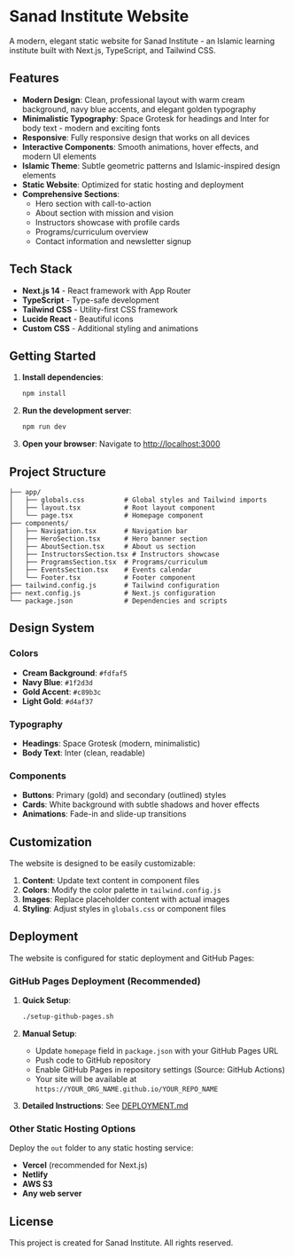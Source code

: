 # Sanad Institute Website

A modern, elegant static website for Sanad Institute - an Islamic learning institute built with Next.js, TypeScript, and Tailwind CSS.

## Features

- **Modern Design**: Clean, professional layout with warm cream background, navy blue accents, and elegant golden typography
- **Minimalistic Typography**: Space Grotesk for headings and Inter for body text - modern and exciting fonts
- **Responsive**: Fully responsive design that works on all devices
- **Interactive Components**: Smooth animations, hover effects, and modern UI elements
- **Islamic Theme**: Subtle geometric patterns and Islamic-inspired design elements
- **Static Website**: Optimized for static hosting and deployment
- **Comprehensive Sections**:
  - Hero section with call-to-action
  - About section with mission and vision
  - Instructors showcase with profile cards
  - Programs/curriculum overview
  - Contact information and newsletter signup

## Tech Stack

- **Next.js 14** - React framework with App Router
- **TypeScript** - Type-safe development
- **Tailwind CSS** - Utility-first CSS framework
- **Lucide React** - Beautiful icons
- **Custom CSS** - Additional styling and animations

## Getting Started

1. **Install dependencies**:
   ```bash
   npm install
   ```

2. **Run the development server**:
   ```bash
   npm run dev
   ```

3. **Open your browser**:
   Navigate to [http://localhost:3000](http://localhost:3000)

## Project Structure

```
├── app/
│   ├── globals.css          # Global styles and Tailwind imports
│   ├── layout.tsx           # Root layout component
│   └── page.tsx             # Homepage component
├── components/
│   ├── Navigation.tsx       # Navigation bar
│   ├── HeroSection.tsx      # Hero banner section
│   ├── AboutSection.tsx     # About us section
│   ├── InstructorsSection.tsx # Instructors showcase
│   ├── ProgramsSection.tsx  # Programs/curriculum
│   ├── EventsSection.tsx    # Events calendar
│   └── Footer.tsx           # Footer component
├── tailwind.config.js       # Tailwind configuration
├── next.config.js           # Next.js configuration
└── package.json             # Dependencies and scripts
```

## Design System

### Colors
- **Cream Background**: `#fdfaf5`
- **Navy Blue**: `#1f2d3d`
- **Gold Accent**: `#c89b3c`
- **Light Gold**: `#d4af37`

### Typography
- **Headings**: Space Grotesk (modern, minimalistic)
- **Body Text**: Inter (clean, readable)

### Components
- **Buttons**: Primary (gold) and secondary (outlined) styles
- **Cards**: White background with subtle shadows and hover effects
- **Animations**: Fade-in and slide-up transitions

## Customization

The website is designed to be easily customizable:

1. **Content**: Update text content in component files
2. **Colors**: Modify the color palette in `tailwind.config.js`
3. **Images**: Replace placeholder content with actual images
4. **Styling**: Adjust styles in `globals.css` or component files

## Deployment

The website is configured for static deployment and GitHub Pages:

### GitHub Pages Deployment (Recommended)

1. **Quick Setup**:
   ```bash
   ./setup-github-pages.sh
   ```

2. **Manual Setup**:
   - Update `homepage` field in `package.json` with your GitHub Pages URL
   - Push code to GitHub repository
   - Enable GitHub Pages in repository settings (Source: GitHub Actions)
   - Your site will be available at `https://YOUR_ORG_NAME.github.io/YOUR_REPO_NAME`

3. **Detailed Instructions**: See [DEPLOYMENT.md](./DEPLOYMENT.md)

### Other Static Hosting Options

Deploy the `out` folder to any static hosting service:
- **Vercel** (recommended for Next.js)
- **Netlify**
- **AWS S3**
- **Any web server**

## License

This project is created for Sanad Institute. All rights reserved.
